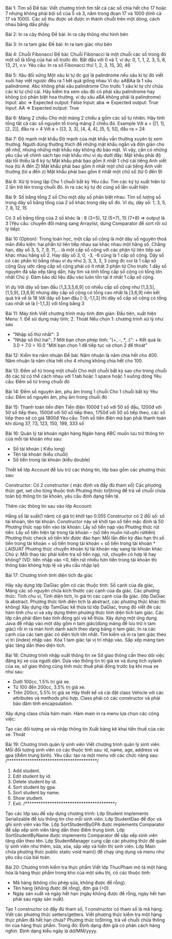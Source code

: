 Bài 1: Tìm số
Đề bài: 
Viết chương trình tìm tất cả các số chia hết cho 17 hoặc 7 nhưng không phải bội số của 5 và 3, nằm trong đoạn 17 và 1000 (tính cả 17 và 1000). 
Các số thu được sẽ được in thành chuỗi trên một dòng, cách nhau bằng dấu phẩy.

Bài 2: In ra cây thông
Đề bài: In ra cây thông như hình bên                                                  

Bài 3: In ra tam giác
Đề bài: In ra tam giác như bên 

Bài 4: Chuỗi Fibonacci
Đề bài: 
Chuỗi Fibonacci là một chuỗi các số trong đó một số là tổng của hai số trước đó. Bắt đầu với 0 và 1, ví dụ: 0, 1, 1, 2, 3, 5, 8, 13, 21, v.v.
Yêu cầu: In ra số Fibonacci thứ 1, 2, 3, 15, 30, 46

Bài 5: Xâu đối xứng
Một xâu kí tự đc gọi là palindrome nếu xâu kí tự đó viết xuôi hay viết ngược đều ra 1 kết quả giống nhau
Ví dụ: aABAa là 1 xâu palindrome. Abc không phải xâu palindrome
Cho trước 1 xâu kí tự chỉ chứa các kí tự chữ cái. Hãy kiểm tra xem xâu đó có phải xâu palindrome hay không (có phân biệt hoa thường, ví dụ xâu aBA không phải là palindrome)
Input: abc => Expected output: False
Input: aba => Expected output: True
Input: AA => Expected output: True

Bài 6: Mảng 2 chiều
Cho một mảng 2 chiều a gồm các số tự nhiên. Hãy tính tổng tất cả các số nguyên tố trong mảng 2 chiều đó.
Example
Với a = [[1, 1], [2, 2]], đầu ra = 4 
Với a = [[3, 3, 3], [4, 4, 4], [5, 5, 5]], đầu ra = 24 

Bài 7: Độ mạnh mật khẩu
Độ mạnh của mật khẩu vẫn thường xuyên bị xem thường. Người dùng thường thích để những mật khẩu ngắn và đơn giản cho dễ nhớ, nhưng những mật khẩu này không đủ bảo mật. Vì vậy, cần có những yêu cầu về chính sách tạo mật khẩu như ví dụ dưới đây:
Mật khẩu phải độ dài tối thiểu là 6 ký tự
Mật khẩu phải bao gồm ít nhất 1 chữ cái tiếng Anh viết hoa (từ A đến Z)
Mật khẩu phải bao gồm ít nhất một chữ cái tiếng Anh viết thường (từ a đến z)
Mật khẩu phải bao gồm ít nhất một chữ số (từ 0 đến 9)

Bài 8: Xử lý trùng lặp
Cho 1 chuỗi bất kỳ
Yêu cầu: Tìm các ký tự xuất hiện từ 2 lần trở lên trong chuỗi đó. In ra các ký tự đó cùng số lần xuất hiện

Bài 9: Số bằng tổng 2 số 
Cho một dãy số phân biệt nhau. Tìm số lượng số trong dãy số bằng tổng của 2 số khác trong dãy số đó. Ví dụ, dãy số:
1, 3, 5, 7, 8, 12, 15

Có 3 số bằng tổng của 2 số khác là : 8 (3+5), 12 (5+7), 15 (7+8)
⇒ output là 3
(Yêu cầu: chuyển đổi mảng sang Arraylist, dùng Comparator để sort rồi xử lý tiếp)

Bài 10 (Option): Trong toán học, một cấp số cộng là một dãy số nguyên thoả mãn điều kiện: hai phần tử liên tiếp nhau sai khác nhau một hằng số.
Chẳng hạn, dãy số 3, 5, 7, 9, 11,... là một cấp số cộng với các phân tử liên tiếp sai khác nhau hằng số 2. Hay dãy số 3, 0, -3, -6 cũng là 1 cấp số cộng. Dãy số có các phần tử bằng nhau ví dụ như 3, 3, 3, 3, 3 cũng đc coi là 1 cấp số cộng
Quy ước rằng cấp số cộng phải có ít nhất 3 phần tử
Cho trước 1 dãy số nguyên đã sắp xếp tăng dần, hãy tìm và tính tổng cấp số cộng có tổng lớn nhất
Chú ý: Đảm bảo dữ liệu đầu vào luôn tồn tại ít nhất 1 cấp số cộng.

Ví dụ
Với dãy số ban đầu [1,3,3,5,6,9] có nhiều cấp số cộng như [1,3,5], [1,5,9], [3,6,9] nhưng dãy cấp số cộng có tổng cao nhất là [3,6,9] nên kết quả trả về là 18
Với dãy số ban đầu [-3,-1,1,3] thì dãy số cấp số cộng có tổng cao nhất sẽ là [-1,1,3] với tổng bằng 3 

Bài 11: Máy tính
Viết chương trình máy tính đơn giản:
Đầu tiên, xuất hiện Menu: 1. Để sử dụng máy tính; 2. Thoát
Nếu chọn 1: chương trình xử lý như sau
- "Nhập số thứ nhất": 3
- "Nhập số thứ hai": 7
Mời bạn chọn phép tính: "(+, -, *, :)": +
Kết quả là:
3.0 + 7.0 = 10.0
"Mời bạn chọn 1 để tiếp tục và chọn 2 để thoát"

Bài 12: Kiểm tra năm nhuận 
Đề bài: 
Năm nhuận là năm chia hết cho 400.
Năm nhuận là năm chia hết cho 4 nhưng không chia hết cho 100.

Bài 13: Đếm số từ trong một chuỗi
Cho một chuỗi bất kỳ sao cho trong chuỗi đó các từ có thể cách nhau với 1 tab hoặc 1 space hoặc 1 xuống dòng
Yêu cầu: Đếm số từ trong chuỗi đó

Bài 14: Đếm số nguyên âm, phụ âm trong 1 chuỗi
Cho 1 chuỗi bất kỳ
Yêu cầu: Đếm số nguyên âm, phụ âm trong chuỗi đó

Bài 15: Thanh toán tiền điện 
Tiền điện 1000đ 1 số với 50 số đầu, 1200đ với 50 số tiếp theo, 1500đ với 50 số tiếp theo, 1750đ với 50 số tiếp theo, các số tiếp theo sẽ có giá 1800đ
Yêu cầu: Tính số tiền điện mà bạn phải thanh toán khi dùng 37, 73, 123, 150, 199, 333 số

Bài 16: Quản lý tài khoản ngân hàng 
Ngân hàng ABC muốn lưu trữ thông tin của mỗi tài khoản như sau:

- Số tài khoản ( Kiểu long)
- Tên tài khoản (kiểu chuỗi)
- Số tiền trong tài khoản (kiểu double)

Thiết kế lớp Account để lưu trữ các thông tin, lớp bao gồm các phương thức sau:

Constructor: Có 2 constructor ( mặc định và đầy đủ tham số)
Các phương thức get, set cho từng thuộc tính
Phương thức toString để trả về chuỗi chứa toàn bộ thông tin tài khoản, yêu cầu định dạng tiền tệ.

Thêm các thông tin sau vào lớp Account:

Hằng số lãi suất(1 năm) có giá trị khởi tạo 0.055
Constructor có 2 đối số: số tài khoản, tên tài khoản. Constructor này sẽ khởi tạo số tiền mặc định là 50
Phương thức nạp tiền vào tài khoản: Lấy số tiền nạp vào
Phương thức rút tiền: Lấy số tiền hiện tại trong tài khoản – (số tiền muốn rút+phí rúttiền)
Phương thức check số tiền khi được đáo hạn: Mỗi lần đến kỳ đáo hạn thì số tiền trong tài khoản = số tiền trong tài khoản + số tiền trong tài khoản * LAISUAT
Phương thức chuyển khoản từ tài khoản này sang tài khoản khác
Chú ý: Mỗi thao tác phải kiểm tra số tiền nạp, rút, chuyển có hợp lệ hay không? (VD: tiền nhập vào <0, tiền rút nhiều hơn tiền trong tài khoản thì thông báo không hợp lệ và yêu cầu nhập lại)

Bài 17: Chương trình tính diện tích đa giác 

Hãy xây dựng lớp DaGiac gồm có các thuộc tính: Số cạnh của đa giác, Mảng các số nguyên chứa kích thước các cạnh của đa giác. Các phương thức: Tính chu vi, Tính diện tích, In giá trị các cạnh của đa giác.
(lớp DaGiac là abstract. Phương thức tính diện tích là abstract, các phương thức khác thì không)
Xây dựng lớp TamGiac kế thừa từ lớp DaGiac, trong đó viết đè các hàm tính chu vi và xây dựng thêm phương thức tính diện tích tam giác.
Các lớp cần phải đảm bảo tính đóng gói và kế thừa.
Xây dựng một ứng dụng Java để nhập vào một dãy gồm n tam giác(dùng mảng để lưu trữ n tam giác) rồi in ra màn hình danh sách theo dạng bảng n tam giác.
In ra các cạnh của các tam giác có diện tích lớn nhất.
Tìm kiếm và in ra tam giác theo vị trí (index) nhập vào.
Xóa 1 tam giác tại vị trí nhập vào.
Sắp xếp mảng tam giác tăng dần theo diện tích.

Bài 18: Chương trình nhập xuất thông tin xe 
Sở giao thông cần theo dõi việc đăng ký xe của người dân. Dựa vào thông tin trị giá xe và dung tích xylanh của xe, sở giao thông cũng tính mức thuế phải đóng trước bạ khi mua xe như sau:
- Dưới 100cc, 1.5% trị giá xe.
- Từ 100 đến 200cc, 3.5% trị giá xe.
- Trên 200cc, 5.5% trị giá xe
Hãy thiết kế và cài đặt class Vehicle với các attributes và methods phù hợp. Class phải có các constructor và phải bảo đảm tính encapsulation.

Xây dựng class chứa hàm main. Hàm main in ra menu lựa chọn các công việc:

Tạo các đối tượng xe và nhập thông tin
Xuất bảng kê khai tiền thuế của các xe.
Thoát

Bài 19: Chương trình quản lý sinh viên
Viết chương trình quản lý sinh viên. Mỗi đối tượng sinh viên có các thuộc tính sau: id, name, age, address và gpa (điểm trung bình). Yêu cầu: tạo ra một menu với các chức năng sau:
/****************************************/
1. Add student.
2. Edit student by id.
3. Delete student by id.
4. Sort student by gpa.
5. Sort student by name.
6. Show student.
0. Exit.
/****************************************/

Tạo các lớp sau để xây dựng chương trình:
Lớp Student implements Serializable để lưu thông tin cho mỗi sinh viên.
Lớp StudentDao để đọc và ghi sinh viên vào file.
Lớp SortStudentByGPA được implements Comparator để sắp xếp sinh viên tăng dần theo điểm trung bình.
Lớp SortStudentByName được implements Comparator để sắp xếp sinh viên tăng dần theo tên.
Lớp StudentManager cung cấp các phương thức để quản lý sinh viên như thêm, sửa, xóa, sắp xếp và hiển thị sinh viên.
Lớp Main chứa phương thức public static void main() để chạy ứng dụng và menu như yêu cầu của bài toán.

Bài 20: Chương trình kiểm tra thực phẩm
Viết lớp ThucPham mô tả một hàng hóa là hàng thực phẩm trong kho của một siêu thị, có các thuộc tính:

- Mã hàng (không cho phép sửa, không được để rỗng).
- Tên hàng (không được để rỗng), đơn giá (>0).
- Ngày sản xuất và ngày hết hạn (ngày không được để rỗng, ngày hết hạn phải sau ngày sản xuất).

Tạo 1 constructor có đầy đủ tham số, 1 constructor có tham số là mã hàng.
Viết các phương thức setters/getters.
Viết phương thức kiểm tra một hàng thực phẩm đã hết hạn chưa?
Phương thức toString, trả về chuỗi chứa thông tin của hàng thực phẩm. Trong đó: Định dạng đơn giá có phân cách hàng nghìn. Định dạng kiểu ngày là dd/MM/yyyy.
